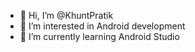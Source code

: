 - 👋 Hi, I’m @KhuntPratik
- 👀 I’m interested in Android development
- 🌱 I’m currently learning Android Studio
<!---
KhuntPratik/KhuntPratik is a ✨ special ✨ repository because its `README.md` (this file) appears on your GitHub profile.
You can click the Preview link to take a look at your changes.
--->

